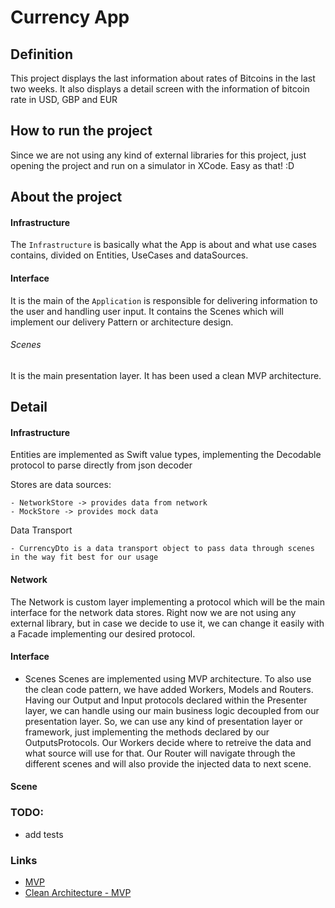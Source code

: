 # Currency App

## Definition

This project displays the last information about rates of Bitcoins in the last two weeks. It also displays a detail screen with the information of bitcoin rate in USD, GBP and EUR

## How to run the project

Since we are not using any kind of external libraries for this project, just opening the project and run on a simulator in XCode. Easy as that! :D

## About the project

#### Infrastructure 


The `Infrastructure` is basically what the App is about and what use cases contains, divided on Entities, UseCases and dataSources.

#### Interface
It is the main of the `Application` is responsible for delivering information to the user and handling user input. It contains the Scenes which will implement our delivery Pattern or architecture design.

###### Scenes
It is the main presentation layer. It has been used a clean MVP architecture.


## Detail 

#### Infrastructure

Entities are implemented as Swift value types, implementing the Decodable protocol to parse directly from json decoder

Stores are data sources:

    - NetworkStore -> provides data from network
    - MockStore -> provides mock data
    
Data Transport

    - CurrencyDto is a data transport object to pass data through scenes in the way fit best for our usage

#### Network

The Network is custom layer implementing a protocol which will be the main interface for the network data stores. Right now we are not using any external library, but in case we decide to use it, we can change it easily with a Facade implementing our desired protocol.

#### Interface

 - Scenes
        Scenes are implemented using MVP architecture. To also use the clean code pattern, we have added Workers, Models and Routers.
        Having our Output and Input protocols declared within the Presenter layer, we can handle using our main business logic decoupled from our presentation layer. So, we can use any kind of presentation layer or framework, just implementing the methods declared by our OutputsProtocols.
        Our Workers decide where to retreive the data and what source will use for that.
        Our Router will navigate through the different scenes and will also provide the injected data to next scene.


#### Scene


### TODO:

* add tests 

### Links
* [MVP](https://apiumhub.com/es/tech-blog-barcelona/patron-mvp-ios/)
* [Clean Architecture - MVP](https://medium.com/lovecoding/simple-mvp-architecture-for-ios-app-20fbde0e6ebb)

